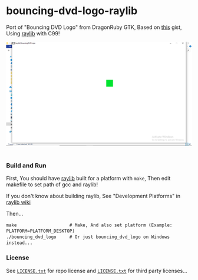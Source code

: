 # bouncing-dvd-logo-raylib

Port of "Bouncing DVD Logo" from DragonRuby GTK, Based on [this](https://gist.github.com/amirrajan/83c368bfc4f153abdfba995458d8943a) gist, Using [raylib](https://github.com/raysan5/raylib) with C99!

<img src="bouncing_dvd_logo.png"><br><br>

### Build and Run

First, You should have [raylib](https://github.com/raysan5/raylib) built for a platform with `make`, Then edit makefile to set path of gcc and raylib!

If you don't know about building raylib, See "Development Platforms" in [raylib wiki](https://github.com/raysan5/raylib/wiki)

Then...

```
make					# Make, And also set platform (Example: PLATFORM=PLATFORM_DESKTOP)
./bouncing_dvd_logo		# Or just bouncing_dvd_logo on Windows instead...
```

### License

See [`LICENSE.txt`](https://github.com/Rabios/bouncing-dvd-logo-raylib/blob/master/LICENSE.txt) for repo license and [`LICENSE.txt`](https://github.com/Rabios/bouncing-dvd-logo-raylib/blob/master/LICENSE.txt) for third party licenses...